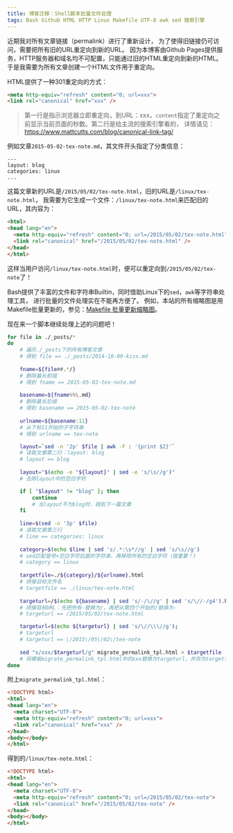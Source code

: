 ```yaml
---
title: 博客迁移：Shell脚本批量文件处理
tags: Bash Github HTML HTTP Linux Makefile UTF-8 awk sed 搜索引擎
---
```


近期我对所有文章链接（permalink）进行了重新设计，
为了使得旧链接仍可访问，需要把所有旧的URL重定向到新的URL。
因为本博客由Github Pages提供服务，HTTP服务器和域名均不可配置，只能通过旧的HTML重定向到新的HTML。
于是我需要为所有文章创建一个HTML文件用于重定向。

HTML提供了一种301重定向的方式：

```html
<meta http-equiv="refresh" content="0; url=xxx">
<link rel="canonical" href="xxx" />
```

> 第一行是指示浏览器立即重定向，到URL：xxx，`content`指定了重定向之前显示当前页面的秒数。第二行是给主流的搜索引擎看的，
> 详情请见： <https://www.mattcutts.com/blog/canonical-link-tag/>

例如文章`2015-05-02-tex-note.md`，其文件开头指定了分类信息：

```
---
layout: blog
categories: linux
...
```

这篇文章新的URL是`/2015/05/02/tex-note.html`，旧的URL是`/linux/tex-note.html`，
我需要为它生成一个文件：`/linux/tex-note.html`来匹配旧的URL，其内容为：

```html
<html>
<head lang="en">
  <meta http-equiv="refresh" content="0; url=/2015/05/02/tex-note.html">
  <link rel="canonical" href="/2015/05/02/tex-note.html" />
</head>
</html>
```

<!--more-->

这样当用户访问`/linux/tex-note.html`时，便可以重定向到`/2015/05/02/tex-note`了！

Bash提供了丰富的文件和字符串Builtin，同时借助Linux下的`sed`，`awk`等字符串处理工具，
进行批量的文件处理实在不能再方便了。
例如，本站的所有缩略图是用Makefile批量更新的，参见：[Makefile 批量更新缩略图](/2013/10/26/auto-thumb)。

现在来一个脚本继续处理上述的问题吧！

```bash
for file in ./_posts/*    
do
    # 遍历./_posts下的所有博客文章
    # 得到 file == ./_posts/2014-10-09-kiss.md
    
    fname=${file##.*/}
    # 删除最长前缀
    # 得到 fname == 2015-05-02-tex-note.md
    
    basename=${fname%%\.md}
    # 删除最长后缀
    # 得到 basename == 2015-05-02-tex-note
    
    urlname=${basename:11}
    # 从下标11开始的子字符串
    # 得到 urlname == tex-note

    layout=`sed -n '2p' $file | awk -F : '{print $2}'`
    # 读取文章第二行：layout: blog
    # layout == blog
    
    layout="$(echo -e "${layout}" | sed -e 's/\s//g')"
    # 去除layout中的空白字符

    if [ "$layout" != "blog" ]; then
        continue
        # 当layout不为blog时，跳到下一篇文章
    fi
    
    line=$(sed -n '3p' $file)
    # 读取文章第三行
    # line == categories: linux
    
    category=$(echo $line | sed 's/.*:\s*//g' | sed 's/\s//g')
    # sed匹配冒号+空白字符后面的字符串，再移除所有的空白字符（很重要！)
    # category == linux
    
    targetfile=./${category}/${urlname}.html
    # 拼接目标文件名
    # targetfile == ./linux/tex-note.html
    
    targeturl=/$(echo ${basename} | sed 's/-/\//g' | sed 's/\//-/g4').html
    # 拼接目标URL：先把所有-替换为/，再把从第四个开始的/替换为-
    # targeturl == /2015/05/02/tex-note.html

    targeturl=$(echo ${targeturl} | sed 's/\//\\\//g');
    # targeturl
    # targeturl == \/2015\/05\/02\/tex-note
    
    sed "s/xxx/$targeturl/g" migrate_permalink_tpl.html > $targetfile
    # 将模板migrate_permalink_tpl.html中的xxx替换为targeturl，并存为targetfile
done
```

附上`migrate_permalink_tpl.html`：

```html
<!DOCTYPE html>
<html>
<head lang="en">
  <meta charset="UTF-8">
  <meta http-equiv="refresh" content="0; url=xxx">
  <link rel="canonical" href="xxx" />
</head>
<body></body>
</html>
```

得到的`/linux/tex-note.html`：

```html
<!DOCTYPE html>
<html>
<head lang="en">
  <meta charset="UTF-8">
  <meta http-equiv="refresh" content="0; url=/2015/05/02/tex-note">
  <link rel="canonical" href="/2015/05/02/tex-note" />
</head>
<body></body>
</html>
```
